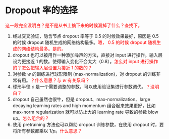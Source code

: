 

# Dropout 率的选择

<span style="color:red;">这一段完全没明白？是不是从书上摘下来的时候漏掉了什么？查找下。</span>

1. 经过交叉验证，隐含节点 dropout 率等于 0.5 的时候效果最好，原因是 0.5 的时候 dropout 随机生成的网络结构最多。<span style="color:red;">嗯， 0.5 的时候 dropout 随机生成的网络结构最多。是的。</span>
2. dropout 也可以被用作一种添加噪声的方法，直接对 input 进行操作。输入层设为更接近 1 的数。使得输入变化不会太大（0.8）。<span style="color:red;">怎么对 input 进行操作的？怎么把输入层设置为接近 1 的数的？</span>
3. 对参数 $w$ 的训练进行球形限制 (max-normalization)，对 dropout 的训练非常有用。<span style="color:red;">？什么意思？与 $w$ 有关系吗？</span>
4. 球形半径 $c$ 是一个需要调整的参数，可以使用验证集进行参数调优。<span style="color:red;">？没明白？</span>
5. dropout 自己虽然也很牛，但是 dropout、max-normalization、large decaying learning rates and high momentum 组合起来效果更好，比如 max-norm regularization 就可以防止大的 learning rate 导致的参数 blow up。<span style="color:red;">怎么组合的？</span>
6. 使用 pretraining 方法也可以帮助 dropout 训练参数，在使用 dropout 时，要将所有参数都乘以 $1/p$。<span style="color:red;">什么意思？</span>
